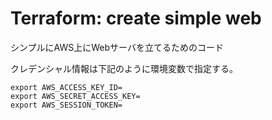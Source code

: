 # Terraform: create simple web
シンプルにAWS上にWebサーバを立てるためのコード

クレデンシャル情報は下記のように環境変数で指定する。
```
export AWS_ACCESS_KEY_ID=
export AWS_SECRET_ACCESS_KEY=
export AWS_SESSION_TOKEN=
```